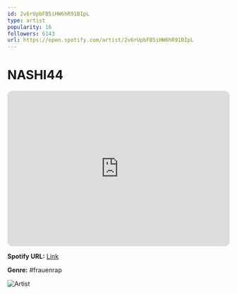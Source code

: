 ```yaml
---
id: 2v6rUpbFB5iHW6hR91BIpL
type: artist
popularity: 16
followers: 6143
url: https://open.spotify.com/artist/2v6rUpbFB5iHW6hR91BIpL
---
```

# NASHI44

<iframe style="border-radius:12px" src="https://open.spotify.com/embed/artist/2v6rUpbFB5iHW6hR91BIpL" width="100%" height="352" frameBorder="0" allowfullscreen="" allow="autoplay; clipboard-write; encrypted-media; fullscreen; picture-in-picture" loading="lazy"></iframe>

**Spotify URL:** [Link](https://open.spotify.com/artist/2v6rUpbFB5iHW6hR91BIpL)

**Genre:**  #frauenrap

![Artist](https://i.scdn.co/image/ab6761610000e5ebc76ba34024bd9d8031ef4e25)

